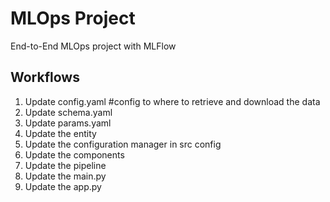# MLOps Project
End-to-End MLOps project with MLFlow


## Workflows

1. Update config.yaml   #config to where to retrieve and download the data
2. Update schema.yaml
3. Update params.yaml
4. Update the entity
5. Update the configuration manager in src config
6. Update the components
7. Update the pipeline 
8. Update the main.py
9. Update the app.py
